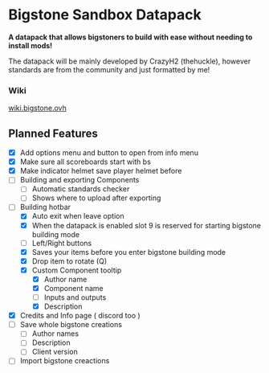 # **Bigstone Sandbox Datapack**
**A datapack that allows bigstoners to build with ease without needing to install mods!**

The datapack will be mainly developed by CrazyH2 (thehuckle), however standards are from the community and just formatted by me!

### Wiki
[wiki.bigstone.ovh](https://wiki.bigstone.ovh)

## Planned Features

- [x] Add options menu and button to open from info menu
- [x] Make sure all scoreboards start with bs
- [x] Make indicator helmet save player helmet before
- [ ] Building and exporting Components
  - [ ] Automatic standards checker
  - [ ] Shows where to upload after exporting
- [ ] Building hotbar
  - [x] Auto exit when leave option
  - [x] When the datapack is enabled slot 9 is reserved for starting bigstone building mode
  - [ ] Left/Right buttons
  - [x] Saves your items before you enter bigstone building mode
  - [x] Drop item to rotate (Q)
  - [x] Custom Component tooltip
    - [x] Author name
    - [x] Component name
    - [ ] Inputs and outputs
    - [x] Description
- [x] Credits and Info page ( discord too )
- [ ] Save whole bigstone creations
  - [ ] Author names
  - [ ] Description
  - [ ] Client version
- [ ] Import bigstone creactions
